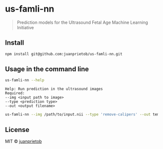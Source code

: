 # us-famli-nn

> Prediction models for the Ultrasound Fetal Age Machine Learning Initiative

## Install

```bash
npm install git@github.com:juanprietob/us-famli-nn.git
```

## Usage in the command line

```bash
us-famli-nn --help
```

```
Help: Run prediction in the ultrasound images
Required:
--img <input path to image>
--type <prediction type>
--out <output filename>
```

```bash
us-famli-nn --img /path/to/input.nii --type 'remove-calipers' --out temp.nrrd 
```

## License

MIT © [juanprietob](https://github.com/juanprietob)
